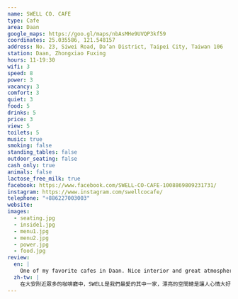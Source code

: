 ```yaml
---
name: SWELL CO. CAFE
type: Cafe
area: Daan
google_maps: https://goo.gl/maps/nbAsMHe9UVQP3kf59
coordinates: 25.035586, 121.548157
address: No. 23, Siwei Road, Da’an District, Taipei City, Taiwan 106
station: Daan, Zhongxiao Fuxing
hours: 11-19:30
wifi: 3
speed: 8
power: 3
vacancy: 3
comfort: 3
quiet: 3
food: 5
drinks: 5
price: 3
view: 5
toilets: 5
music: true
smoking: false
standing_tables: false
outdoor_seating: false
cash_only: true
animals: false
lactose_free_milk: true
facebook: https://www.facebook.com/SWELL-CO-CAFE-1008869809231731/
instagram: https://www.instagram.com/swellcocafe/
telephone: "+886227003003"
website: 
images:
  - seating.jpg
  - inside1.jpg
  - menu1.jpg
  - menu2.jpg
  - power.jpg
  - food.jpg
review:
  en: |
    One of my favorite cafes in Daan. Nice interior and great atmosphere. The food and drinks are really good, but definitely on the expensive side. The WiFi used to be very fast, but seems to have gotten slower recently. Plenty of power outlets (although they encourage donations for using the power outlets, which is a little weird). Mornings are very quiet, but it usually gets pretty busy and noisy starting around lunch time and towards the afternoon.
  zh-tw: |
    在大安附近眾多的咖啡廳中，SWELL是我們最愛的其中一家，漂亮的空間總是讓人心情大好，連同餐飲都是這麼的優秀（反映在價格上：Ｐ），WiFi充電座都不讓人擔心，只是會鼓勵你捐獻一點小錢來用充電座，有點可愛。早上通常很安靜，從中午開始一直到晚上時間會一路熱鬧到閉店，除了工作也適合和朋友小聚。
---
```

